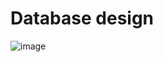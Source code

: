 # Database design

![image](https://github.com/Cyberrules/Site_CSU/assets/74990176/1fcde0ff-4553-45e0-af43-76105d3ed474)
